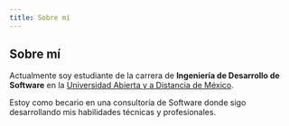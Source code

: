 ```yaml
---
title: Sobre mí
---
```


## Sobre mí

Actualmente soy estudiante de la carrera de **Ingeniería de Desarrollo de Software** en la [Universidad Abierta y a Distancia de México](https://www.unadmexico.mx/).

Estoy como becario en una consultoría de Software donde sigo desarrollando mis habilidades técnicas y profesionales.